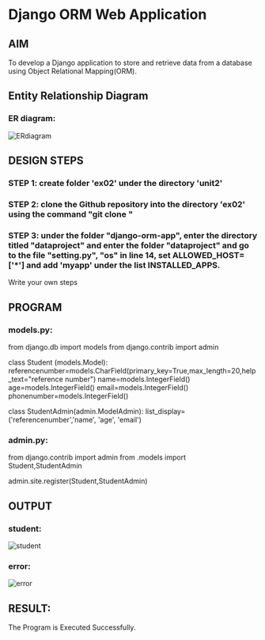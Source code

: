 # Django ORM Web Application

## AIM
To develop a Django application to store and retrieve data from a database using Object Relational Mapping(ORM).

## Entity Relationship Diagram

### ER diagram:
![ERdiagram](https://github.com/dhandeeswaran2005/django-orm-app/assets/147139188/4a2b3448-1233-4fd4-a093-6df017f1a48e)


## DESIGN STEPS

### STEP 1: create folder 'ex02' under the directory 'unit2'

### STEP 2: clone the Github repository into the directory 'ex02' using the command "git clone <url>"

### STEP 3: under the folder "django-orm-app", enter the directory titled "dataproject" and enter the folder "dataproject" and go to the file "setting.py", "os" in line 14, set ALLOWED_HOST=['*'] and add 'myapp' under the list INSTALLED_APPS.
Write your own steps

## PROGRAM

### models.py:
from django.db import models
from django.contrib import admin

class Student  (models.Model):
    referencenumber=models.CharField(primary_key=True,max_length=20,help_text="reference number")
    name=models.IntegerField()
    age=models.IntegerField()
    email=models.IntegerField()
    phonenumber=models.IntegerField()

class StudentAdmin(admin.ModelAdmin):
    list_display=('referencenumber','name', 'age', 'email')  

### admin.py:
from django.contrib import admin
from .models import Student,StudentAdmin

admin.site.register(Student,StudentAdmin)

## OUTPUT

### student:
![student](https://github.com/dhandeeswaran2005/django-orm-app/assets/147139188/828df208-e6f1-4ca6-866e-cc5f6ca7e9ac)


### error:
![error](https://github.com/dhandeeswaran2005/django-orm-app/assets/147139188/84e8dab2-8042-402a-ae56-1b3ccd8d6785)



## RESULT:
The Program is Executed Successfully.
